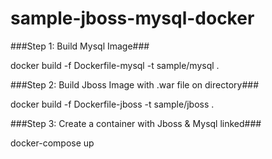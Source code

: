 # sample-jboss-mysql-docker
###Step 1: Build Mysql Image###

 docker build -f Dockerfile-mysql -t sample/mysql .
 
###Step 2: Build Jboss Image with .war file on directory###

 docker build -f Dockerfile-jboss -t sample/jboss .
 
###Step 3: Create a container with Jboss & Mysql linked###
 
 docker-compose up
